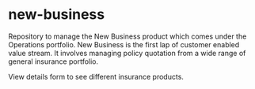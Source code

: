 # new-business
Repository to manage the New Business product which comes under the Operations portfolio. New Business is the first lap of customer enabled value stream. It involves managing policy quotation from a wide range of general insurance portfolio.

View details form to see different insurance products.
